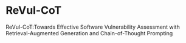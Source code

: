 # ReVul-CoT

ReVul-CoT:Towards Effective Software Vulnerability Assessment with Retrieval-Augmented Generation and Chain-of-Thought Prompting
